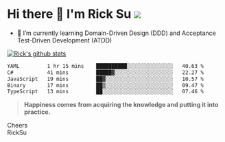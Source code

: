 # Hi there 👋 I'm Rick Su ![](https://komarev.com/ghpvc/?username=ricksu978)
<!--
**ricksu978/ricksu978** is a ✨ _special_ ✨ repository because its `README.md` (this file) appears on your GitHub profile.

Here are some ideas to get you started:

- 🔭 I’m currently working on ...
-->
- 🌱 I’m currently learning Domain-Driven Design (DDD) and Acceptance Test-Driven Development (ATDD)
<!--
- 👯 I’m looking to collaborate on ...
- 🤔 I’m looking for help with ...
- 💬 Ask me about ...
- 📫 How to reach me: ...
- 😄 Pronouns: ...
- ⚡ Fun fact: ...
-->
[![Rick's github stats](https://github-readme-stats.vercel.app/api?username=ricksu978&theme=dark)](https://github.com/ricksu978/ricksu978)

<!--START_SECTION:waka-->

```txt
YAML         1 hr 15 mins    ██████████░░░░░░░░░░░░░░░   40.63 %
C#           41 mins         █████▓░░░░░░░░░░░░░░░░░░░   22.27 %
JavaScript   19 mins         ██▓░░░░░░░░░░░░░░░░░░░░░░   10.57 %
Binary       17 mins         ██▒░░░░░░░░░░░░░░░░░░░░░░   09.47 %
TypeScript   13 mins         ██░░░░░░░░░░░░░░░░░░░░░░░   07.46 %
```

<!--END_SECTION:waka-->

> **Happiness comes from acquiring the knowledge and putting it into practice.**

Cheers  
RickSu 
